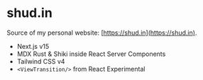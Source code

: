 # shud.in

Source of my personal website: [https://shud.in](https://shud.in).

- Next.js v15
- MDX Rust & Shiki inside React Server Components
- Tailwind CSS v4
- `<ViewTransition/>` from React Experimental
